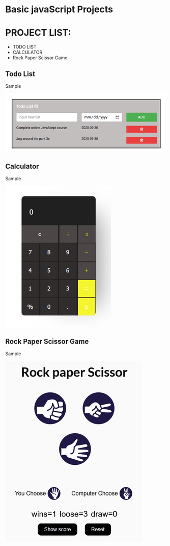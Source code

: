 # Basic javaScript Projects

<h1>
  PROJECT LIST: 
</h1>

<ul>
  <li>TODO LIST</li>
  <li>
    CALCULATOR
  </li>
<li>Rock Paper Scissor Game</li>
</ul>
<div>
  <h2>Todo List</h2>
  <p>Sample</p>
  <img src="TodoList-js/todo.png" alt="Todo_list pic"/>
</div>

<div>
  <h2>Calculator</h2>
  <p>Sample</p>
  <img src="calculator-js/calc.png" alt="Calculator pic"/>
</div>


<div>
  <h2>Rock Paper Scissor Game</h2>
  <p>Sample</p>
  <img src="Rock-paper-scissor-js/images/project.png" alt="Rock Paper Scissor Game Pic"/>
</div>
  

  
